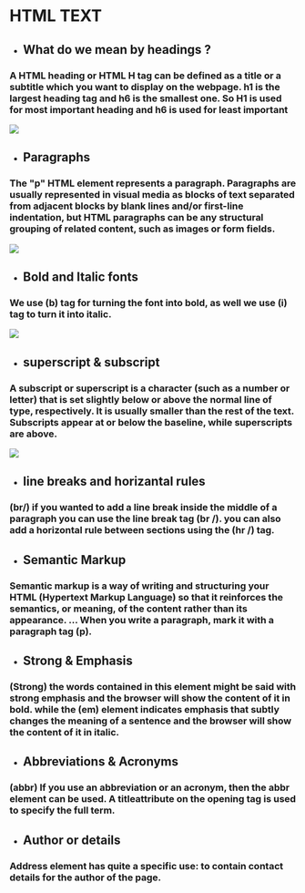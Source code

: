# HTML TEXT

* ## What do we mean by headings ?

### A HTML heading or HTML **H** tag can be defined as a title or a subtitle which you want to display on the webpage. **h1** is the largest heading tag and **h6** is the smallest one. So **H1** is used for most important heading and **h6** is used for least important

![](https://www.w3docs.com/uploads/media/default/0001/03/e560505be193d786ba54d0da3b92db217a1a3cef.png)

* ## Paragraphs 

### The "p" HTML element represents a paragraph. Paragraphs are usually represented in visual media as blocks of text separated from adjacent blocks by blank lines and/or first-line indentation, but HTML paragraphs can be any structural grouping of related content, such as images or form fields.

![](https://4.bp.blogspot.com/-4U952C1gjc0/WtdwL27SnWI/AAAAAAAAAGk/rznuiB9nGLsN_mFhqJntG6GXpH6nSvo2QCEwYBhgL/s1600/Paragraph%2BTag.png)

* ## Bold and Italic fonts 

### We use (b) tag for turning the font into bold, as well we use (i) tag to turn it into italic.

![](https://developersdesire.files.wordpress.com/2014/09/biu-page-0.jpg?w=611)

* ## superscript & subscript 

### A subscript or superscript is a character (such as a number or letter) that is set slightly below or above the normal line of type, respectively. It is usually smaller than the rest of the text. Subscripts appear at or below the baseline, while superscripts are above.

![](https://www.wikitechy.com/step-by-step-html-tutorials/img/html-images/output-superscript-sup-tag-in-html.png)

* ## line breaks and horizantal rules 

### (br/) if you wanted to add a line break inside the middle of a paragraph you can use the line break tag (br /). you can also add a horizontal rule between sections using the (hr /) tag.


* ## Semantic Markup

### Semantic markup is a way of writing and structuring your HTML (Hypertext Markup Language) so that it reinforces the semantics, or meaning, of the content rather than its appearance. ... When you write a paragraph, mark it with a paragraph tag (p).

* ## Strong & Emphasis

### **(Strong)** the words contained in this element might be said with strong emphasis and the browser will show the content of it in bold. while the **(em)** element indicates emphasis that subtly changes the meaning of a sentence and the browser will show the content of it in italic.

* ## Abbreviations & Acronyms

### (abbr) If you use an abbreviation or an acronym, then the **abbr** element can be used. A titleattribute on the opening tag is used to specify the full term.

* ## Author or details

### **Address** element has quite a specific use: to contain contact details for the author of the page. 